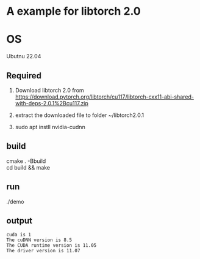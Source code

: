 # A example for libtorch 2.0

# OS
Ubutnu 22.04

## Required

1. Download libtorch 2.0 from https://download.pytorch.org/libtorch/cu117/libtorch-cxx11-abi-shared-with-deps-2.0.1%2Bcu117.zip
2. extract the downloaded file to folder ~/libtorch2.0.1 

3. sudo apt instll nvidia-cudnn

## build
cmake . -Bbuild  
cd build && make

## run 
./demo

## output
```
cuda is 1
The cuDNN version is 8.5
The CUDA runtime version is 11.05
The driver version is 11.07
```
